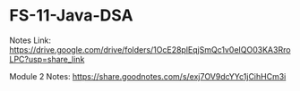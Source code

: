 # FS-11-Java-DSA

Notes Link: https://drive.google.com/drive/folders/1OcE28plEqjSmQc1v0eIQO03KA3RroLPC?usp=share_link

Module 2 Notes: https://share.goodnotes.com/s/exj7OV9dcYYc1jCihHCm3i

